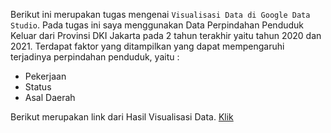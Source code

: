 Berikut ini merupakan tugas mengenai `Visualisasi Data di Google Data Studio`. 
Pada tugas ini saya menggunakan Data Perpindahan Penduduk Keluar dari Provinsi DKI Jakarta pada 2 tahun terakhir yaitu tahun 2020 dan 2021.
Terdapat  faktor yang ditampilkan yang dapat mempengaruhi terjadinya perpindahan penduduk, yaitu : 
* Pekerjaan 
* Status 
* Asal Daerah

Berikut merupakan link dari Hasil Visualisasi Data. [Klik](https://datastudio.google.com/reporting/e2338749-4157-423d-a8b9-b603faea709a)
